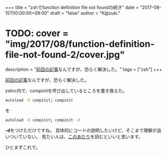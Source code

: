 +++
title = "zshでfunction definition file not foundの続き"
date = "2017-08-15T00:00:00+09:00"
draft = "false"
author = "K@zuki."
# TODO: cover = "img/2017/08/function-definition-file-not-found-2/cover.jpg"
description = "[前回の記事](/post/2017/08/function-definition-file-not-found/)なんですが、恐らく解決した。"
tags = ["zsh"]
+++

[前回の記事](/post/2017/08/function-definition-file-not-found/)なんですが、恐らく解決した。

zshrc内で、compinitを呼び出しているところを書き換えた。

```sh
autoload -U compinit; compinit
```

を

```sh
autoload -U compinit; compinit -d
```

**-d**をつけただけですね。
具体的にコードの説明したいけど、そこまで理解が追いついていない。
見たい人は、[このあたり](https://github.com/zsh-users/zsh/blob/master/Completion/compinit#L78-L85)を読むといいと思います。

ひとまずこれで。

